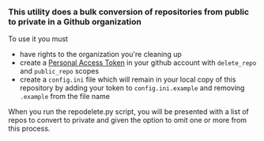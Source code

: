 ### This utility does a bulk conversion of repositories from public to private in a Github organization

To use it you must 
 - have rights to the organization you're cleaning up  
 - create a [Personal Access Token](https://github.com/settings/tokens/new) in your github account with  `delete_repo` and `public_repo` scopes
 - create a `config.ini` file which will remain in your local copy of this repository by adding your token to `config.ini.example` and removing `.example` from the file name 

When you run the repodelete.py script, you will be presented with a list of repos to convert to private and given the option to omit one or more from this process.